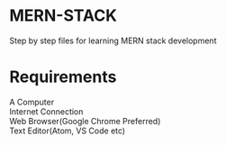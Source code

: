 # MERN-STACK
Step by step files for learning MERN stack development
# Requirements
  A Computer<br>
  Internet Connection<br>
  Web Browser(Google Chrome Preferred)<br>
  Text Editor(Atom, VS Code etc)
  
